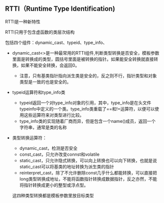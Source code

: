 ## RTTI（Runtime Type Identification)

RTTI是一种新特性

RTTI只用于包含虚函数的类层次结构

包括四个组件：dynamic_cast、typeid、type_info、

- dynamic_cast<>是一种最常用的RTTI组件,判断类型转换是否安全，模板参数里面是转换成的类型，圆括号里面是被转换的指针。如果能安全转换就直接转换，如果不能安全转换，会返回0。

  - 注意，只有基类指针指向派生类是安全的，反之则不行，指针类型和对象类型是一致的也是安全的。

- typeid运算符和type_info类

  - typeid返回一个对type_info对象的引用，其中，type_info是在头文件typeinfo中定义的一个类。type_info类重载了==和!=运算符，以便可以使用这些运算符来对类型进行比较。
  - type_info类的实现随着厂商而异，但是包含一个name()成员，返回一个字符串，通常是类的名称

- 类型转换运算符：

  - dynamic_cast，检测是否安全
  - const_cast，只允许改变connst和volatile
  - static_cast，只允许隐式转换，可以向上转换也可以向下转换，也就是说static_cast可以将基类的地址转换为派生类的指针
  - reinterpret_cast，除了不允许删除const几乎什么都能转换，可以直接把long类型转换成地址，不能将函数指针转换成数据指针，反之亦然，不能将指针转换成更小的整型或浮点型。

  这四种类型转换都是模板参数里放目标类型